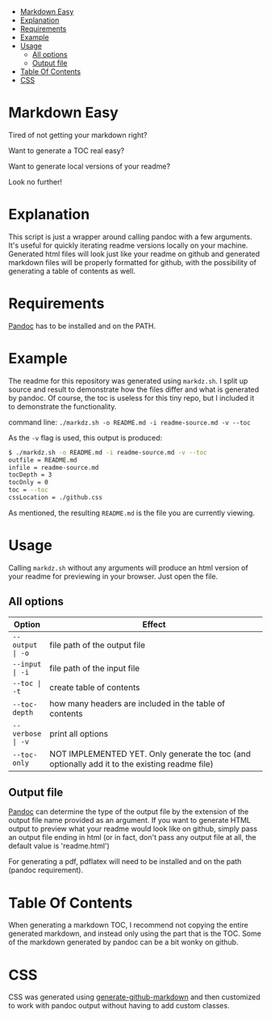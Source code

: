 -   [Markdown Easy](#markdown-easy)
-   [Explanation](#explanation)
-   [Requirements](#requirements)
-   [Example](#example)
-   [Usage](#usage)
    -   [All options](#all-options)
    -   [Output file](#output-file)
-   [Table Of Contents](#table-of-contents)
-   [CSS](#css)

Markdown Easy
=============

Tired of not getting your markdown right?

Want to generate a TOC real easy?

Want to generate local versions of your readme?

Look no further!

Explanation
===========

This script is just a wrapper around calling pandoc with a few
arguments. It's useful for quickly iterating readme versions locally on
your machine. Generated html files will look just like your readme on
github and generated markdown files will be properly formatted for
github, with the possibility of generating a table of contents as well.

Requirements
============

[Pandoc](http://pandoc.org) has to be installed and on the PATH.

Example
=======

The readme for this repository was generated using `markdz.sh`. I split
up source and result to demonstrate how the files differ and what is
generated by pandoc. Of course, the toc is useless for this tiny repo,
but I included it to demonstrate the functionality.

command line: `./markdz.sh -o README.md -i readme-source.md -v --toc`

As the `-v` flag is used, this output is produced:

``` bash
$ ./markdz.sh -o README.md -i readme-source.md -v --toc
outfile = README.md
infile = readme-source.md
tocDepth = 3
tocOnly = 0
toc = --toc
cssLocation = ./github.css
```

As mentioned, the resulting `README.md` is the file you are currently
viewing.

Usage
=====

Calling `markdz.sh` without any arguments will produce an html version
of your readme for previewing in your browser. Just open the file.

All options
-----------

<table>
<colgroup>
<col width="14%" />
<col width="85%" />
</colgroup>
<thead>
<tr class="header">
<th>Option</th>
<th>Effect</th>
</tr>
</thead>
<tbody>
<tr class="odd">
<td><code>--output | -o</code></td>
<td>file path of the output file</td>
</tr>
<tr class="even">
<td><code>--input | -i</code></td>
<td>file path of the input file</td>
</tr>
<tr class="odd">
<td><code>--toc | -t</code></td>
<td>create table of contents</td>
</tr>
<tr class="even">
<td><code>--toc-depth</code></td>
<td>how many headers are included in the table of contents</td>
</tr>
<tr class="odd">
<td><code>--verbose | -v</code></td>
<td>print all options</td>
</tr>
<tr class="even">
<td><code>--toc-only</code></td>
<td>NOT IMPLEMENTED YET. Only generate the toc (and optionally add it to the existing readme file)</td>
</tr>
</tbody>
</table>

Output file
-----------

[Pandoc](http://pandoc.org) can determine the type of the output file by
the extension of the output file name provided as an argument. If you
want to generate HTML output to preview what your readme would look like
on github, simply pass an output file ending in html (or in fact, don't
pass any output file at all, the default value is 'readme.html')

For generating a pdf, pdflatex will need to be installed and on the path
(pandoc requirement).

Table Of Contents
=================

When generating a markdown TOC, I recommend not copying the entire
generated markdown, and instead only using the part that is the TOC.
Some of the markdown generated by pandoc can be a bit wonky on github.

CSS
===

CSS was generated using
[generate-github-markdown](https://github.com/sindresorhus/generate-github-markdown-css)
and then customized to work with pandoc output without having to add
custom classes.
